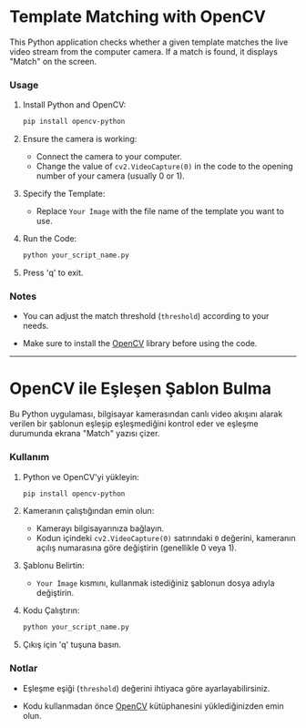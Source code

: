 
# Template Matching with OpenCV

This Python application checks whether a given template matches the live video stream from the computer camera. If a match is found, it displays "Match" on the screen.

### Usage

1. Install Python and OpenCV:

    ```bash
    pip install opencv-python
    ```

2. Ensure the camera is working:

    - Connect the camera to your computer.
    - Change the value of `cv2.VideoCapture(0)` in the code to the opening number of your camera (usually 0 or 1).

3. Specify the Template:

    - Replace `Your İmage` with the file name of the template you want to use.

4. Run the Code:

    ```bash
    python your_script_name.py
    ```

5. Press 'q' to exit.

### Notes

- You can adjust the match threshold (`threshold`) according to your needs.

- Make sure to install the [OpenCV](https://pypi.org/project/opencv-python/) library before using the code.


----------------------------------------------------------------------------------------------------------------------------------------------------------------------------------

# OpenCV ile Eşleşen Şablon Bulma

Bu Python uygulaması, bilgisayar kamerasından canlı video akışını alarak verilen bir şablonun eşleşip eşleşmediğini kontrol eder ve eşleşme durumunda ekrana "Match" yazısı çizer.

### Kullanım

1. Python ve OpenCV'yi yükleyin:

    ```bash
    pip install opencv-python
    ```

2. Kameranın çalıştığından emin olun:

    - Kamerayı bilgisayarınıza bağlayın.
    - Kodun içindeki `cv2.VideoCapture(0)` satırındaki `0` değerini, kameranın açılış numarasına göre değiştirin (genellikle 0 veya 1).

3. Şablonu Belirtin:

    - `Your İmage` kısmını, kullanmak istediğiniz şablonun dosya adıyla değiştirin.

4. Kodu Çalıştırın:

    ```bash
    python your_script_name.py
    ```

5. Çıkış için 'q' tuşuna basın.

### Notlar

- Eşleşme eşiği (`threshold`) değerini ihtiyaca göre ayarlayabilirsiniz.

- Kodu kullanmadan önce [OpenCV](https://pypi.org/project/opencv-python/) kütüphanesini yüklediğinizden emin olun.
